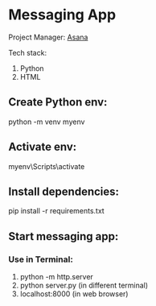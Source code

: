# Messaging App

Project Manager: [Asana](https://app.asana.com/0/1206965707456536/1206965708625594)

Tech stack:

1. Python
2. HTML

## Create Python env:

python -m venv myenv

## Activate env:

myenv\Scripts\activate

## Install dependencies:

pip install -r requirements.txt

## Start messaging app:

### Use in Terminal:

1. python -m http.server
2. python server.py (in different terminal)
3. localhost:8000 (in web browser)
